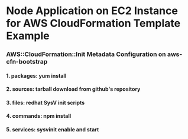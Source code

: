 # Node Application on EC2 Instance for AWS CloudFormation Template Example 

### AWS::CloudFormation::Init Metadata Configuration on aws-cfn-bootstrap

#### 1. packages: yum install
#### 2. sources: tarball download from github's repository
#### 3. files: redhat SysV init scripts
#### 4. commands: npm install
#### 5. services: sysvinit enable and start